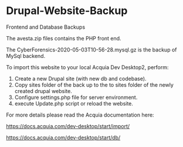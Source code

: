 # Drupal-Website-Backup
Frontend and Database Backups

The avesta.zip files contains the PHP front end.

The CyberForensics-2020-05-03T10-56-28.mysql.gz is the backup of MySql backend.

To import this website to your local Acquia Dev Desktop2, perform:
  1. Create a new Drupal site (with new db and codebase).
  2. Copy sites folder of the back up to the to sites folder of the newly created drupal website.  
  4. Configure settings.php file for server environment.
  5. execute Update.php script or reload the website.

For more details please read the Acquia documentation here:

https://docs.acquia.com/dev-desktop/start/import/

https://docs.acquia.com/dev-desktop/start/db/
